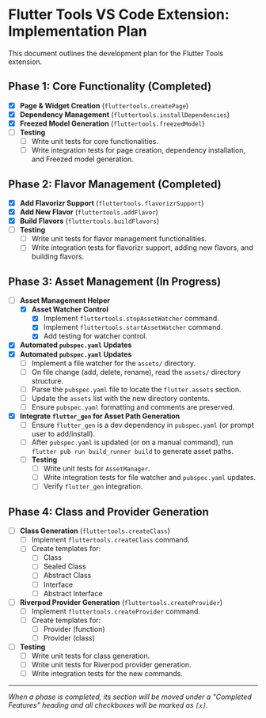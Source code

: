 # Flutter Tools VS Code Extension: Implementation Plan

This document outlines the development plan for the Flutter Tools extension.

## Phase 1: Core Functionality (Completed)

- [x] **Page & Widget Creation** (`fluttertools.createPage`)
- [x] **Dependency Management** (`fluttertools.installDependencies`)
- [x] **Freezed Model Generation** (`fluttertools.freezedModel`)
- [ ] **Testing**
  - [ ] Write unit tests for core functionalities.
  - [ ] Write integration tests for page creation, dependency installation, and Freezed model generation.

## Phase 2: Flavor Management (Completed)

- [x] **Add Flavorizr Support** (`fluttertools.flavorizrSupport`)
- [x] **Add New Flavor** (`fluttertools.addFlavor`)
- [x] **Build Flavors** (`fluttertools.buildFlavors`)
- [ ] **Testing**
  - [ ] Write unit tests for flavor management functionalities.
  - [ ] Write integration tests for flavorizr support, adding new flavors, and building flavors.

## Phase 3: Asset Management (In Progress)

- [ ] **Asset Management Helper**
  - [x] **Asset Watcher Control**
    - [x] Implement `fluttertools.stopAssetWatcher` command.
    - [x] Implement `fluttertools.startAssetWatcher` command.
    - [x] Add testing for watcher control.
- [x] **Automated `pubspec.yaml` Updates**
- [x] **Automated `pubspec.yaml` Updates**
  - [ ] Implement a file watcher for the `assets/` directory.
  - [ ] On file change (add, delete, rename), read the `assets/` directory structure.
  - [ ] Parse the `pubspec.yaml` file to locate the `flutter.assets` section.
  - [ ] Update the `assets` list with the new directory contents.
  - [ ] Ensure `pubspec.yaml` formatting and comments are preserved.
- [x] **Integrate `flutter_gen` for Asset Path Generation**
  - [ ] Ensure `flutter_gen` is a dev dependency in `pubspec.yaml` (or prompt user to add/install).
  - [ ] After `pubspec.yaml` is updated (or on a manual command), run `flutter pub run build_runner build` to generate asset paths.
  - [ ] **Testing**
    - [ ] Write unit tests for `AssetManager`.
    - [ ] Write integration tests for file watcher and `pubspec.yaml` updates.
    - [ ] Verify `flutter_gen` integration.

## Phase 4: Class and Provider Generation

- [ ] **Class Generation** (`fluttertools.createClass`)
  - [ ] Implement `fluttertools.createClass` command.
  - [ ] Create templates for:
    - [ ] Class
    - [ ] Sealed Class
    - [ ] Abstract Class
    - [ ] Interface
    - [ ] Abstract Interface
- [ ] **Riverpod Provider Generation** (`fluttertools.createProvider`)
  - [ ] Implement `fluttertools.createProvider` command.
  - [ ] Create templates for:
    - [ ] Provider (function)
    - [ ] Provider (class)
- [ ] **Testing**
  - [ ] Write unit tests for class generation.
  - [ ] Write unit tests for Riverpod provider generation.
  - [ ] Write integration tests for the new commands.

---

_When a phase is completed, its section will be moved under a "Completed Features" heading and all checkboxes will be marked as `[x]`._

